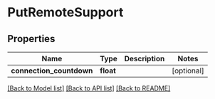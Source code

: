 # PutRemoteSupport

## Properties
Name | Type | Description | Notes
------------ | ------------- | ------------- | -------------
**connection_countdown** | **float** |  | [optional] 

[[Back to Model list]](../README.md#documentation-for-models) [[Back to API list]](../README.md#documentation-for-api-endpoints) [[Back to README]](../README.md)


